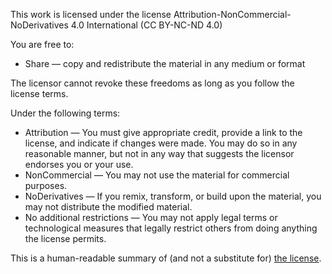 This work is licensed under the license 
Attribution-NonCommercial-NoDerivatives 4.0 International (CC BY-NC-ND 4.0)

You are free to:
* Share — copy and redistribute the material in any medium or format

The licensor cannot revoke these freedoms as long as you follow the license terms.

Under the following terms:
* Attribution — You must give appropriate credit, provide a link to the license, and indicate if changes were made. You may do so in any reasonable manner, but not in any way that suggests the licensor endorses you or your use.
* NonCommercial — You may not use the material for commercial purposes.
* NoDerivatives — If you remix, transform, or build upon the material, you may not distribute the modified material.
* No additional restrictions — You may not apply legal terms or technological measures that legally restrict others from doing anything the license permits.

This is a human-readable summary of (and not a substitute for) 
[the license](https://creativecommons.org/licenses/by-nc-nd/4.0/legalcode).